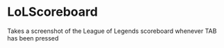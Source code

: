 # LoLScoreboard
Takes a screenshot of the League of Legends scoreboard whenever TAB has been pressed
